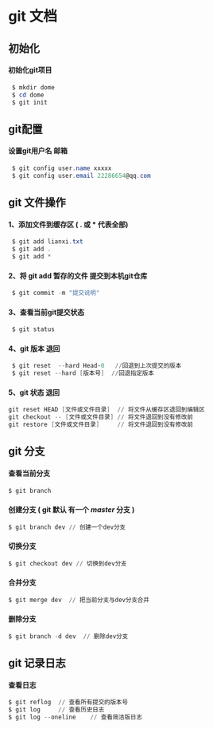 #  git 文档

## 初始化
#### 初始化git项目
~~~ powershell 
 $ mkdir dome  
 $ cd dome
 $ git init 
~~~

## git配置
#### 设置git用户名  邮箱
~~~ powershell 
 $ git config user.name xxxxx 
 $ git config user.email 22286654@qq.com
~~~

## git 文件操作
#### 1、添加文件到缓存区 ( . 或 * 代表全部)
~~~ powershell 
 $ git add lianxi.txt 
 $ git add .
 $ git add *
~~~

#### 2、将 git add 暂存的文件 提交到本机git仓库
~~~ powershell 
 $ git commit -m "提交说明"
~~~

#### 3、查看当前git提交状态
~~~ powershell 
 $ git status
~~~ 

#### 4、git 版本 退回 
~~~ powershell 
 $ git reset  --hard Head~0   //回退到上次提交的版本 
 $ git reset --hard [版本号]  //回退指定版本
~~~ 

#### 5、git 状态 退回 
~~~ powershell 
git reset HEAD [文件或文件目录]  // 将文件从缓存区退回到编辑区
git checkout -- [文件或文件目录] // 将文件退回到没有修改前
git restore [文件或文件目录]     // 将文件退回到没有修改前
~~~ 

## git 分支

#### 查看当前分支
~~~ powershell 
$ git branch 
~~~

#### 创建分支 ( git 默认 有一个 ***master*** 分支 )
~~~ powershell 
$ git branch dev // 创建一个dev分支
~~~

#### 切换分支 
~~~ powershell 
$ git checkout dev // 切换到dev分支
~~~ 

#### 合并分支 
~~~ powershell 
$ git merge dev  // 把当前分支与dev分支合并
~~~ 

#### 删除分支 
~~~ powershell 
$ git branch -d dev  // 删除dev分支
~~~ 

## git 记录日志
#### 查看日志
~~~ powershell 
$ git reflog  // 查看所有提交的版本号
$ git log     // 查看历史日志 
$ git log --oneline    // 查看简洁版日志
~~~